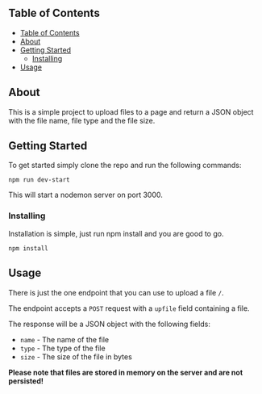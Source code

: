 ## Table of Contents

- [Table of Contents](#table-of-contents)
- [About ](#about-)
- [Getting Started ](#getting-started-)
	- [Installing](#installing)
- [Usage ](#usage-)

## About <a name = "about"></a>

This is a simple project to upload files to a page and return a JSON object with the file name, file type and the file size.

## Getting Started <a name = "getting_started"></a>

To get started simply clone the repo and run the following commands:

```npm run dev-start```

This will start a nodemon server on port 3000.

### Installing

Installation is simple, just run npm install and you are good to go.

```npm install```

## Usage <a name = "usage"></a>

There is just the one endpoint that you can use to upload a file `/`.

The endpoint accepts a `POST` request with a `upfile` field containing a file.

The response will be a JSON object with the following fields:

- `name` - The name of the file
- `type` - The type of the file
- `size` - The size of the file in bytes

**Please note that files are stored in memory on the server and are not persisted!**